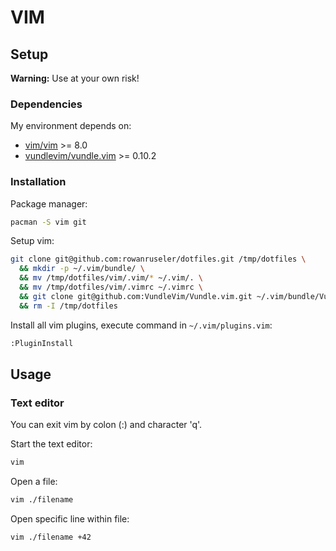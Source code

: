 # VIM

## Setup

**Warning:** Use at your own risk!

### Dependencies

My environment depends on:

* [vim/vim] >= 8.0
* [vundlevim/vundle.vim] >= 0.10.2

### Installation

Package manager:

``` bash
pacman -S vim git
```

Setup vim:

``` bash
git clone git@github.com:rowanruseler/dotfiles.git /tmp/dotfiles \
  && mkdir -p ~/.vim/bundle/ \
  && mv /tmp/dotfiles/vim/.vim/* ~/.vim/. \
  && mv /tmp/dotfiles/vim/.vimrc ~/.vimrc \
  && git clone git@github.com:VundleVim/Vundle.vim.git ~/.vim/bundle/Vundle.vim \
  && rm -I /tmp/dotfiles
```

Install all vim plugins, execute command in `~/.vim/plugins.vim`:

``` bash
:PluginInstall
```

## Usage

### Text editor

You can exit vim by colon (:) and character 'q'.

Start the text editor:

``` bash
vim
```

Open a file:

``` bash
vim ./filename
```

Open specific line within file:

``` bash
vim ./filename +42
```

[vim/vim]: https://github.com/vim/vim
[vundlevim/vundle.vim]: https://github.com/VundleVim/Vundle.vim
